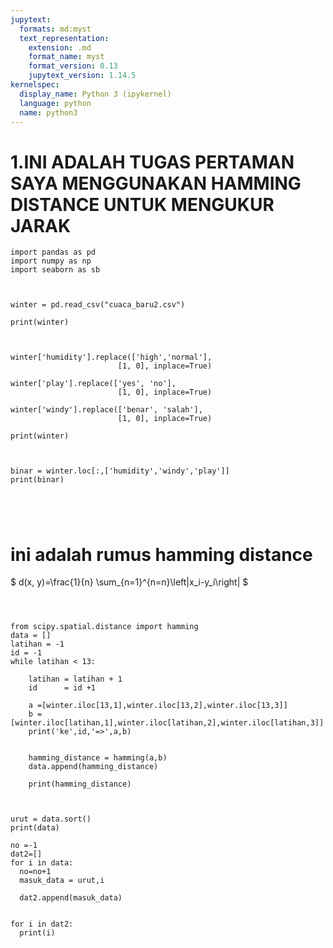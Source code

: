 ```yaml
---
jupytext:
  formats: md:myst
  text_representation:
    extension: .md
    format_name: myst
    format_version: 0.13
    jupytext_version: 1.14.5
kernelspec:
  display_name: Python 3 (ipykernel)
  language: python
  name: python3
---
```


# 1.INI ADALAH TUGAS PERTAMAN SAYA MENGGUNAKAN HAMMING DISTANCE UNTUK MENGUKUR JARAK

```{code-cell}
import pandas as pd
import numpy as np
import seaborn as sb


```

```{code-cell}

winter = pd.read_csv("cuaca_baru2.csv")

print(winter)


```

```{code-cell}

winter['humidity'].replace(['high','normal'],
                        [1, 0], inplace=True)

winter['play'].replace(['yes', 'no'],
                        [1, 0], inplace=True)

winter['windy'].replace(['benar', 'salah'],
                        [1, 0], inplace=True)

print(winter)

```

```{code-cell}


binar = winter.loc[:,['humidity','windy','play']]
print(binar)





```

# ini adalah rumus hamming distance

$ d(x, y)=\frac{1}{n} \sum\_{n=1}^{n=n}\left|x_i-y_i\right| $

```{code-cell}



from scipy.spatial.distance import hamming
data = []
latihan = -1
id = -1
while latihan < 13:

    latihan = latihan + 1
    id      = id +1

    a =[winter.iloc[13,1],winter.iloc[13,2],winter.iloc[13,3]]
    b =[winter.iloc[latihan,1],winter.iloc[latihan,2],winter.iloc[latihan,3]]
    print('ke',id,'=>',a,b)


    hamming_distance = hamming(a,b)
    data.append(hamming_distance)

    print(hamming_distance)


```

```{code-cell}

urut = data.sort()
print(data)

```

```{code-cell}
no =-1
dat2=[]
for i in data:
  no=no+1
  masuk_data = urut,i

  dat2.append(masuk_data)

```

```{code-cell}

for i in dat2:
  print(i)

```

```{code-cell}

```

```{tableofcontents}

```
